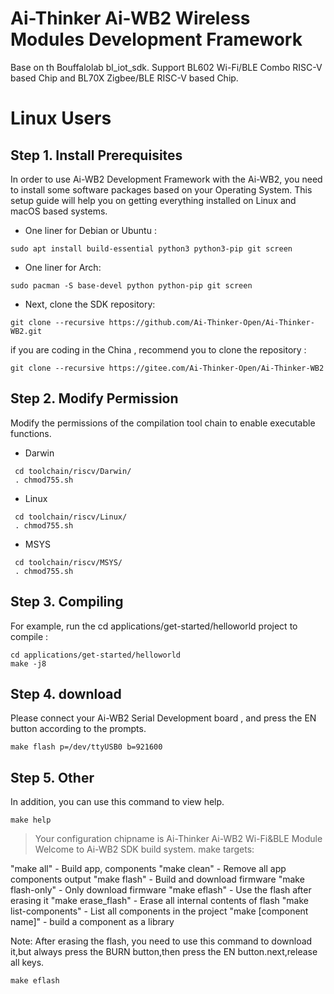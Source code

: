 Ai-Thinker Ai-WB2 Wireless Modules Development Framework
=========

Base on th Bouffalolab bl_iot_sdk. Support BL602 Wi-Fi/BLE Combo RISC-V based Chip and BL70X Zigbee/BLE RISC-V based Chip.

# Linux Users

## Step 1. Install Prerequisites

In order to use Ai-WB2 Development Framework with the Ai-WB2, you need to install some software packages based on your Operating System. This setup guide will help you on getting everything installed on Linux and macOS based systems.

- One liner for Debian or Ubuntu :

`sudo apt install build-essential python3 python3-pip git screen`

- One liner for Arch:

`sudo pacman -S base-devel python python-pip git screen`

- Next, clone the SDK repository:

`git clone --recursive https://github.com/Ai-Thinker-Open/Ai-Thinker-WB2.git` 

if you are coding in the China , recommend you to clone the repository :

`git clone --recursive https://gitee.com/Ai-Thinker-Open/Ai-Thinker-WB2` 

## Step 2. Modify Permission
Modify the permissions of the compilation tool chain to enable executable functions.
- Darwin
```shell
 cd toolchain/riscv/Darwin/
 . chmod755.sh 
```
- Linux
```shell
 cd toolchain/riscv/Linux/
 . chmod755.sh 
```
- MSYS
```shell
 cd toolchain/riscv/MSYS/
 . chmod755.sh 
```
## Step 3. Compiling

For example, run the cd applications/get-started/helloworld project to compile :

```
cd applications/get-started/helloworld
make -j8
```

## Step 4. download

Please connect your Ai-WB2 Serial Development board , and press the EN button according to the prompts.

```
make flash p=/dev/ttyUSB0 b=921600
```
## Step 5. Other
In addition, you can use this command to view help.
```
make help
```
> Your configuration chipname is Ai-Thinker Ai-WB2 Wi-Fi&BLE Module
Welcome to Ai-WB2 SDK build system. make targets:
>
"make all" - Build app, components
"make clean" - Remove all app components output
"make flash" - Build and download firmware 
"make flash-only" - Only download firmware
"make eflash" - Use the flash after erasing it
"make erase_flash" - Erase all internal contents of flash
"make list-components" - List all components in the project
"make [component name]" - build a component as a library


Note: After erasing the flash, you need to use this command to download it,but always press the BURN button,then press the EN button.next,release all keys.
```
make eflash
```
